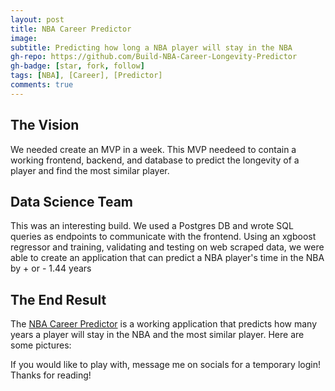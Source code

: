 ```yaml
---
layout: post
title: NBA Career Predictor
image:
subtitle: Predicting how long a NBA player will stay in the NBA 
gh-repo: https://github.com/Build-NBA-Career-Longevity-Predictor
gh-badge: [star, fork, follow]
tags: [NBA], [Career], [Predictor]
comments: true
---
```

## The Vision
We needed create an MVP in a week. This MVP needeed to contain a working frontend, backend, and database to predict the longevity of a player
and find the most similar player.

## Data Science Team
This was an interesting build. We used a Postgres DB and wrote SQL queries as endpoints to communicate with the frontend. Using an xgboost regressor
and training, validating and testing on web scraped data, we were able to create an application that can predict a NBA player's time in the NBA by + or - 1.44 years

## The End Result
The [NBA Career Predictor](https://nba-clp.netlify.com/login) is a working application that predicts how many years a player will stay in the NBA
and the most similar player.
Here are some pictures:

If you would like to play with, message me on socials for a temporary login!
Thanks for reading!

